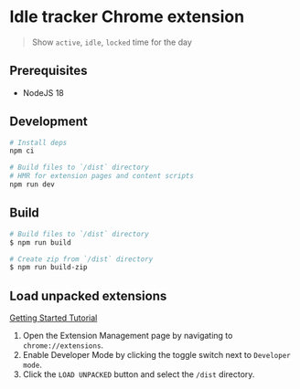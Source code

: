 # Idle tracker Chrome extension

> Show `active`, `idle`, `locked` time for the day

## Prerequisites

- NodeJS 18

## Development

```bash
# Install deps
npm ci

# Build files to `/dist` directory
# HMR for extension pages and content scripts
npm run dev
```

## Build

```bash
# Build files to `/dist` directory
$ npm run build

# Create zip from `/dist` directory
$ npm run build-zip
```

## Load unpacked extensions

[Getting Started Tutorial](https://developer.chrome.com/docs/extensions/mv3/getstarted/)

1. Open the Extension Management page by navigating to `chrome://extensions`.
2. Enable Developer Mode by clicking the toggle switch next to `Developer mode`.
3. Click the `LOAD UNPACKED` button and select the `/dist` directory.
